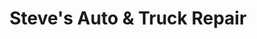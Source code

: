 ---
title: "Steve's Auto & Truck Repair"
url: /stewartville/steves-auto-and-truck-repair/
shop: car repair
---